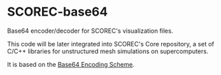 # SCOREC-base64
Base64 encoder/decoder for SCOREC's visualization files. 

This code will be later integrated into SCOREC's Core repository, a set of C/C++ libraries for unstructured mesh simulations on supercomputers.

It is based on the [Base64 Encoding Scheme](https://en.wikipedia.org/wiki/Base64).
